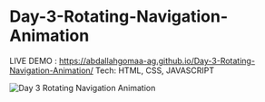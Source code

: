 # Day-3-Rotating-Navigation-Animation

LIVE DEMO : https://abdallahgomaa-ag.github.io/Day-3-Rotating-Navigation-Animation/
Tech: HTML, CSS, JAVASCRIPT

![Day 3 Rotating Navigation Animation](https://github.com/AbdAllahGomaa-AG/Day-3-Rotating-Navigation-Animation/assets/73030608/512332f1-3e90-4c25-b24c-72bf73d8f79d)
